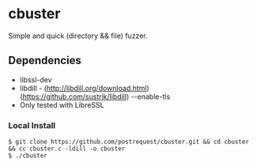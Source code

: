 # cbuster

Simple and quick (directory && file) fuzzer.

## Dependencies
* libssl-dev
* libdill - (http://libdill.org/download.html) (https://github.com/sustrik/libdill) --enable-tls
* Only tested with LibreSSL

### Local Install
```
$ git clone https://github.com/postrequest/cbuster.git && cd cbuster && cc cbuster.c -ldill -o cbuster
$ ./cbuster
```
